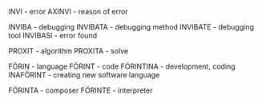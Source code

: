 INVI - error
AXINVI - reason of error

INVIBA - debugging
INVIBATA - debugging method
INVIBATE - debugging tool
INVIBASI - error found

PROXIT - algorithm
PROXITA - solve

FÖRIN - language
FÖRINT - code
FÖRINTINA - development, coding
INAFÖRINT - creating new software language

FÖRINTA - composer
FÖRINTE - interpreter

